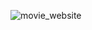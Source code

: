 ![movie_website](https://ik.imagekit.io/abirhasan/movie_website_h-ZHvgSsU.png?ik-sdk-version=javascript-1.4.3&updatedAt=1666980282529)
